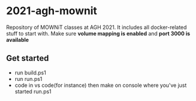 # 2021-agh-mownit

Repository of MOWNiT classes at AGH 2021. It includes all docker-related stuff to start with. Make sure **volume mapping is enabled** and **port 3000 is available**

## Get started
- run build.ps1
- run run.ps1
- code in vs code(for instance) then make on console where you've just started run.ps1
